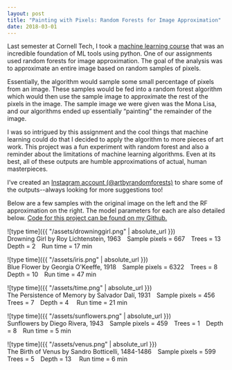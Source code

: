 ```yaml
---
layout: post
title: "Painting with Pixels: Random Forests for Image Approximation"
date: 2018-03-01
---
```


Last semester at Cornell Tech, I took a [machine learning course](https://cornelltech.github.io/cs5785-fall-2017/index.html) that was an incredible foundation of ML tools using python. One of our assignments used random forests for image approximation. The goal of the analysis was to approximate an entire image based on random samples of pixels. 

Essentially, the algorithm would sample some small percentage of pixels from an image. These samples would be fed into a random forest algorithm which would then use the sample image to approximate the rest of the pixels in the image. The sample image we were given was the Mona Lisa, and our algorithms ended up essentially “painting” the remainder of the image. 

I was so intrigued by this assignment and the cool things that machine learning could do that I decided to apply the algorithm to more pieces of art work. This project was a fun experiment with random forest and also a reminder about the limitations of machine learning algorithms. Even at its best, all of these outputs are humble approximations of actual, human masterpieces. 

I’ve created an [Instagram account (@artbyrandomforests)](https://instagram.com/artbyrandomforests) to share some of the outputs--always looking for more suggestions too! 

Below are a few samples with the original image on the left and the RF approximation on the right. The model parameters for each are also detailed below. [Code for this project can be found on my Github.](https://github.com/ashleyajohn/hockeyData)

![type time]({{ "/assets/drowninggirl.png" | absolute_url }})<br/>
Drowning Girl by Roy Lichtenstein, 1963⠀
Sample pixels = 667⠀
Trees = 13⠀
Depth = 2⠀
Run time = 17 min 

![type time]({{ "/assets/iris.png" | absolute_url }})<br/>
Blue Flower by Georgia O'Keeffe, 1918⠀
Sample pixels = 6322⠀
Trees = 8⠀
Depth = 10⠀
Run time = 47 min ⠀

![type time]({{ "/assets/time.png" | absolute_url }})<br/>
The Persistence of Memory by Salvador Dalí, 1931⠀
Sample pixels = 456⠀
Trees = 7⠀
Depth = 4 ⠀
Run time = 21 min 

![type time]({{ "/assets/sunflowers.png" | absolute_url }})<br/>
Sunflowers by Diego Rivera, 1943⠀
Sample pixels = 459⠀
Trees = 1⠀
Depth = 8⠀
Run time = 5 min

![type time]({{ "/assets/venus.png" | absolute_url }})<br/>
The Birth of Venus by Sandro Botticelli, 1484-1486⠀
Sample pixels = 599⠀
Trees = 5⠀
Depth = 13 ⠀
Run time = 6 min

